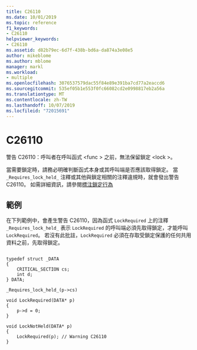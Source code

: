 ```yaml
---
title: C26110
ms.date: 10/01/2019
ms.topic: reference
f1_keywords:
- C26110
helpviewer_keywords:
- C26110
ms.assetid: d82b79ec-6d7f-438b-bd6a-da874a3e08e5
author: mikeblome
ms.author: mblome
manager: markl
ms.workload:
- multiple
ms.openlocfilehash: 3076537579dac55f84e89e391ba7cd77a2eaccd6
ms.sourcegitcommit: 535ef05b1e553f0fc66082cd2e0998817eb2a56a
ms.translationtype: MT
ms.contentlocale: zh-TW
ms.lasthandoff: 10/07/2019
ms.locfileid: "72015691"
---
```

# <a name="c26110"></a>C26110
警告 C26110：呼叫者在呼叫函式 \<func > 之前，無法保留鎖定 \<lock >。

 當需要鎖定時，請務必明確判斷函式本身或其呼叫端是否應該取得鎖定。 當 `_Requires_lock_held_` 注釋或其他與鎖定相關的注釋違規時，就會發出警告 C26110。 如需詳細資訊，請參閱[標注鎖定行為](annotating-locking-behavior.md)

## <a name="example"></a>範例
 在下列範例中，會產生警告 C26110，因為函式 `LockRequired` 上的注釋 `_Requires_lock_held_` 表示 `LockRequired` 的呼叫端必須先取得鎖定，才能呼叫 `LockRequired`。 若沒有此批註，`LockRequired` 必須在存取受鎖定保護的任何共用資料之前，先取得鎖定。

```

typedef struct _DATA
{
    CRITICAL_SECTION cs;
    int d;
} DATA;

_Requires_lock_held_(p->cs)

void LockRequired(DATA* p)
{
    p->d = 0;
}

void LockNotHeld(DATA* p)
{
    LockRequired(p); // Warning C26110
}
```